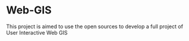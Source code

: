 # Web-GIS
This project is aimed to use the open sources to develop a full project of User Interactive Web GIS
